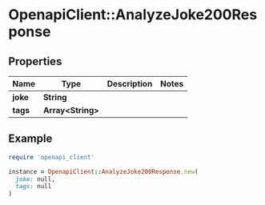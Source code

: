 # OpenapiClient::AnalyzeJoke200Response

## Properties

| Name | Type | Description | Notes |
| ---- | ---- | ----------- | ----- |
| **joke** | **String** |  |  |
| **tags** | **Array&lt;String&gt;** |  |  |

## Example

```ruby
require 'openapi_client'

instance = OpenapiClient::AnalyzeJoke200Response.new(
  joke: null,
  tags: null
)
```

